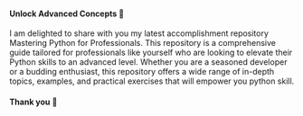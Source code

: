 #### Unlock Advanced Concepts 💪
I am delighted to share with you my latest accomplishment repository Mastering Python for Professionals. This repository is a comprehensive guide tailored for professionals like yourself who are looking to elevate their Python skills to an advanced level. Whether you are a seasoned developer or a budding enthusiast, this repository offers a wide range of in-depth topics, examples, and practical exercises that will empower you python skill.

#### Thank you 🙂
